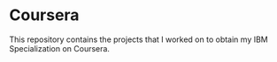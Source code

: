 # Coursera
This repository contains the projects that I worked on to obtain my IBM Specialization on Coursera.
